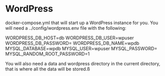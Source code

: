 # WordPress

docker-compose.yml that will start up a WordPress instance for you. You will
need a ../config/wordpress.env file with the following:

WORDPRESS_DB_HOST=db
WORDPRESS_DB_USER=wpuser
WORDPRESS_DB_PASSWORD=<password>
WORDPRESS_DB_NAME=wpdb
MYSQL_DATABASE=wpdb
MYSQL_USER=wpuser
MYSQL_PASSWORD=<password>
MYSQL_RANDOM_ROOT_PASSWORD=1

You will also need a data and wordpress directory in the current directory, that
is where all the data will be stored.ß
